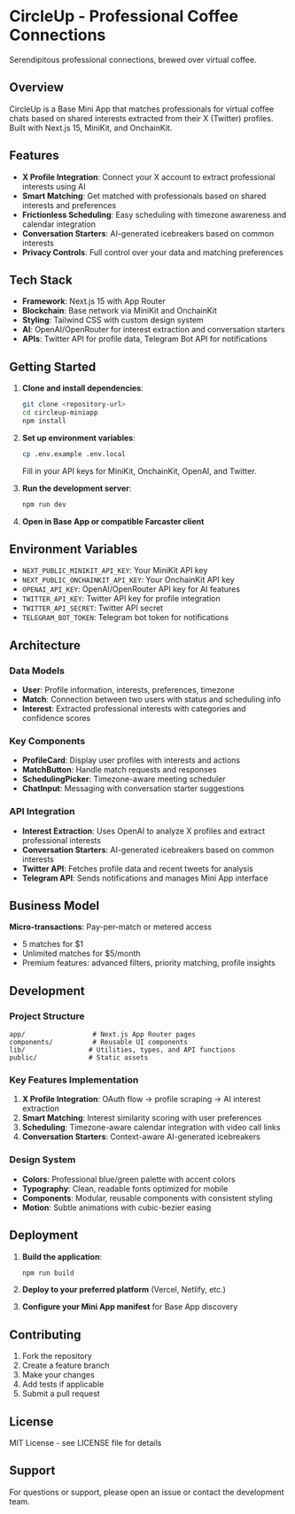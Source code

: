 # CircleUp - Professional Coffee Connections

Serendipitous professional connections, brewed over virtual coffee.

## Overview

CircleUp is a Base Mini App that matches professionals for virtual coffee chats based on shared interests extracted from their X (Twitter) profiles. Built with Next.js 15, MiniKit, and OnchainKit.

## Features

- **X Profile Integration**: Connect your X account to extract professional interests using AI
- **Smart Matching**: Get matched with professionals based on shared interests and preferences
- **Frictionless Scheduling**: Easy scheduling with timezone awareness and calendar integration
- **Conversation Starters**: AI-generated icebreakers based on common interests
- **Privacy Controls**: Full control over your data and matching preferences

## Tech Stack

- **Framework**: Next.js 15 with App Router
- **Blockchain**: Base network via MiniKit and OnchainKit
- **Styling**: Tailwind CSS with custom design system
- **AI**: OpenAI/OpenRouter for interest extraction and conversation starters
- **APIs**: Twitter API for profile data, Telegram Bot API for notifications

## Getting Started

1. **Clone and install dependencies**:
   ```bash
   git clone <repository-url>
   cd circleup-miniapp
   npm install
   ```

2. **Set up environment variables**:
   ```bash
   cp .env.example .env.local
   ```
   Fill in your API keys for MiniKit, OnchainKit, OpenAI, and Twitter.

3. **Run the development server**:
   ```bash
   npm run dev
   ```

4. **Open in Base App or compatible Farcaster client**

## Environment Variables

- `NEXT_PUBLIC_MINIKIT_API_KEY`: Your MiniKit API key
- `NEXT_PUBLIC_ONCHAINKIT_API_KEY`: Your OnchainKit API key  
- `OPENAI_API_KEY`: OpenAI/OpenRouter API key for AI features
- `TWITTER_API_KEY`: Twitter API key for profile integration
- `TWITTER_API_SECRET`: Twitter API secret
- `TELEGRAM_BOT_TOKEN`: Telegram bot token for notifications

## Architecture

### Data Models

- **User**: Profile information, interests, preferences, timezone
- **Match**: Connection between two users with status and scheduling info
- **Interest**: Extracted professional interests with categories and confidence scores

### Key Components

- **ProfileCard**: Display user profiles with interests and actions
- **MatchButton**: Handle match requests and responses
- **SchedulingPicker**: Timezone-aware meeting scheduler
- **ChatInput**: Messaging with conversation starter suggestions

### API Integration

- **Interest Extraction**: Uses OpenAI to analyze X profiles and extract professional interests
- **Conversation Starters**: AI-generated icebreakers based on common interests
- **Twitter API**: Fetches profile data and recent tweets for analysis
- **Telegram API**: Sends notifications and manages Mini App interface

## Business Model

**Micro-transactions**: Pay-per-match or metered access
- 5 matches for $1
- Unlimited matches for $5/month
- Premium features: advanced filters, priority matching, profile insights

## Development

### Project Structure
```
app/                 # Next.js App Router pages
components/          # Reusable UI components
lib/                # Utilities, types, and API functions
public/             # Static assets
```

### Key Features Implementation

1. **X Profile Integration**: OAuth flow → profile scraping → AI interest extraction
2. **Smart Matching**: Interest similarity scoring with user preferences
3. **Scheduling**: Timezone-aware calendar integration with video call links
4. **Conversation Starters**: Context-aware AI-generated icebreakers

### Design System

- **Colors**: Professional blue/green palette with accent colors
- **Typography**: Clean, readable fonts optimized for mobile
- **Components**: Modular, reusable components with consistent styling
- **Motion**: Subtle animations with cubic-bezier easing

## Deployment

1. **Build the application**:
   ```bash
   npm run build
   ```

2. **Deploy to your preferred platform** (Vercel, Netlify, etc.)

3. **Configure your Mini App manifest** for Base App discovery

## Contributing

1. Fork the repository
2. Create a feature branch
3. Make your changes
4. Add tests if applicable
5. Submit a pull request

## License

MIT License - see LICENSE file for details

## Support

For questions or support, please open an issue or contact the development team.
